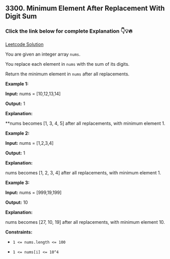 ## 3300. Minimum Element After Replacement With Digit Sum

### Click the link below for complete Explanation 👇💡🔥

[Leetcode Solution](https://leetcode.com/problems/minimum-element-after-replacement-with-digit-sum/solutions/5849070/easy-to-understand-simple-approach-java-solution/)

You are given an integer array ``nums``.

You replace each element in ``nums`` with the sum of its digits.

Return the minimum element in ``nums`` after all replacements.

 

**Example 1:**

**Input:** nums = [10,12,13,14]

**Output:** 1

**Explanation:**

**nums becomes [1, 3, 4, 5] after all replacements, with minimum element 1.

**Example 2:**

**Input:** nums = [1,2,3,4]

**Output:** 1

**Explanation:**

nums becomes [1, 2, 3, 4] after all replacements, with minimum element 1.

**Example 3:**

**Input:** nums = [999,19,199]

**Output:** 10

**Explanation:**

nums becomes [27, 10, 19] after all replacements, with minimum element 10.

 

**Constraints:**

- ``1 <= nums.length <= 100``

- ``1 <= nums[i] <= 10^4``
